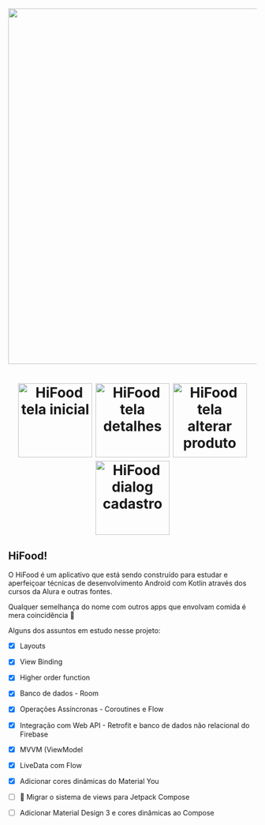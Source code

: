<h1 align="center">
<img src ="https://user-images.githubusercontent.com/35709152/182004252-ec7d5e8e-ae4b-4dcf-b4d6-86bb2d8952d2.png" width = 720/>
 </h1>
  
<h1 align="center">
  <img src="https://user-images.githubusercontent.com/35709152/184732373-03dfd5fe-ec9c-4852-955d-a9c45d9ee153.png" alt = "HiFood tela inicial" width="150">
  <img src="https://user-images.githubusercontent.com/35709152/184732367-cc6b6961-d8b9-4bd8-87ab-229b28f3d30b.png" alt = "HiFood tela detalhes" width="150">
  <img src="https://user-images.githubusercontent.com/35709152/184732361-1b8671a4-24e8-4c26-8ec4-acca39679e21.png" alt = "HiFood tela alterar produto" width="150">


  <img src="https://user-images.githubusercontent.com/35709152/184732358-d35f2bdb-7966-43a3-886e-38970b67b560.png" alt = "HiFood dialog cadastro" width="150"> 

</h1>

## HiFood! 

O HiFood é um aplicativo que está sendo construído para estudar e aperfeiçoar técnicas de desenvolvimento Android com Kotlin através dos cursos da Alura e outras fontes. 

Qualquer semelhança do nome com outros apps que envolvam comida é mera coincidência 👀

Alguns dos assuntos em estudo nesse projeto:

- [x] Layouts
- [x] View Binding
- [x] Higher order function
- [x] Banco de dados - Room 
- [x] Operações Assíncronas - Coroutines e Flow

- [x] Integração com Web API - Retrofit e banco de dados não relacional do Firebase
- [x] MVVM (ViewModel
- [x] LiveData com Flow

- [x] Adicionar cores dinâmicas do Material You
- [ ] 🚧 Migrar o sistema de views para Jetpack Compose 
- [ ] Adicionar Material Design 3 e cores dinâmicas ao Compose




![]()
![]()
